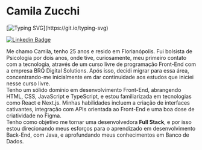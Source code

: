 # Camila Zucchi

[![Typing SVG](https://readme-typing-svg.demolab.com/?&color=5e548e&lines=Full+Stack+Developer;)](https://git.io/typing-svg)

[![Linkedin Badge](https://img.shields.io/badge/LinkedIn-5e548e?style=for-the-badge&logo=linkedin&logoColor=white&link=https://www.linkedin.com/in/camilazucchi/)](https://www.linkedin.com/in/camilazucchi/)

Me chamo Camila, tenho 25 anos e resido em Florianópolis. Fui bolsista de Psicologia por dois anos, onde tive, curiosamente, meu primeiro contato com a tecnologia, através de um curso livre de programação Front-End com a empresa BRQ Digital Solutions. Após isso, decidi migrar para essa área, concentrando-me inicialmente em dar continuidade aos estudos que iniciei nesse curso livre.
<br>Tenho um sólido domínio em desenvolvimento Front-End, abrangendo HTML, CSS, JavaScript e TypeScript, e estou familiarizada em tecnologias como React e Next.js. Minhas habilidades incluem a criação de interfaces cativantes, integração com APIs orientada ao Front-End e uma boa dose de criatividade no Figma.
<br>Tenho como objetivo me tornar uma desenvolvedora <b>Full Stack</b>, e por isso estou direcionando meus esforços para o aprendizado em desenvolvimento Back-End, com Java, e aprofundando meus conhecimentos em Banco de Dados.
